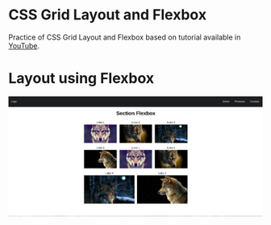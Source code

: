 # CSS Grid Layout and Flexbox

Practice of CSS Grid Layout and Flexbox based on tutorial available in [YouTube](https://youtu.be/x-4z_u8LcGc).

# Layout using Flexbox

![Layout using Flexbox](flexbox-layout.png)

